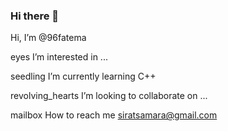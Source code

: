### Hi there 👋

Hi, I’m @96fatema

eyes I’m interested in ...

seedling I’m currently learning C++

revolving_hearts I’m looking to collaborate on ...

mailbox How to reach me siratsamara@gmail.com
